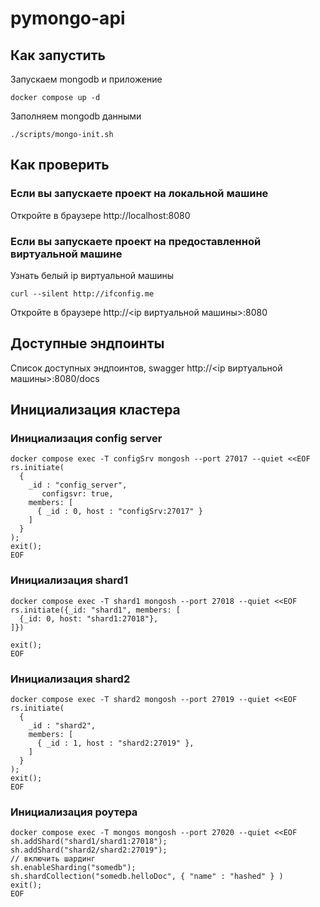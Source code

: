 # pymongo-api

## Как запустить

Запускаем mongodb и приложение

```shell
docker compose up -d
```

Заполняем mongodb данными

```shell
./scripts/mongo-init.sh
```

## Как проверить

### Если вы запускаете проект на локальной машине

Откройте в браузере http://localhost:8080

### Если вы запускаете проект на предоставленной виртуальной машине

Узнать белый ip виртуальной машины

```shell
curl --silent http://ifconfig.me
```

Откройте в браузере http://<ip виртуальной машины>:8080

## Доступные эндпоинты

Список доступных эндпоинтов, swagger http://<ip виртуальной машины>:8080/docs


## Инициализация кластера

### Инициализация config server

```shell
docker compose exec -T configSrv mongosh --port 27017 --quiet <<EOF
rs.initiate(
  {
    _id : "config_server",
       configsvr: true,
    members: [
      { _id : 0, host : "configSrv:27017" }
    ]
  }
);
exit();
EOF
```

### Инициализация shard1

```shell
docker compose exec -T shard1 mongosh --port 27018 --quiet <<EOF
rs.initiate({_id: "shard1", members: [
  {_id: 0, host: "shard1:27018"},
]}) 

exit();
EOF
```

### Инициализация shard2

```shell
docker compose exec -T shard2 mongosh --port 27019 --quiet <<EOF
rs.initiate(
  {
    _id : "shard2",
    members: [
      { _id : 1, host : "shard2:27019" },
    ]
  }
);
exit();
EOF
```

### Инициализация роутера

```shell
docker compose exec -T mongos mongosh --port 27020 --quiet <<EOF
sh.addShard("shard1/shard1:27018");
sh.addShard("shard2/shard2:27019");
// включить шардинг
sh.enableSharding("somedb");
sh.shardCollection("somedb.helloDoc", { "name" : "hashed" } )
exit();
EOF
```

